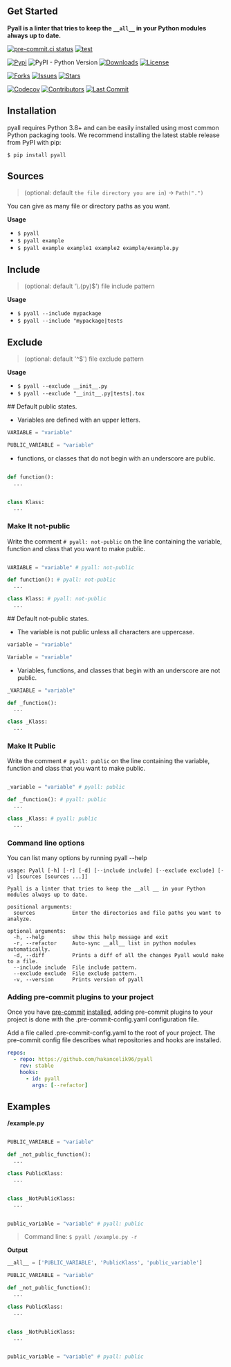 ## Get Started

**Pyall is a linter that tries to keep the `__all__` in your Python modules always up to
date.**

[![pre-commit.ci status](https://results.pre-commit.ci/badge/github/hakancelik96/pyall/master.svg)](https://results.pre-commit.ci/latest/github/hakancelik96/pyall/master)
[![test](https://github.com/hakancelik96/pyall/actions/workflows/tests.yml/badge.svg)](https://github.com/hakancelik96/pyall/actions/workflows/tests.yml)

[![Pypi](https://img.shields.io/pypi/v/pyall)](https://pypi.org/project/pyall/)
![PyPI - Python Version](https://img.shields.io/pypi/pyversions/pyall)
[![Downloads](https://static.pepy.tech/personalized-badge/pyall?period=total&units=none&left_color=grey&right_color=red&left_text=downloads)](https://pepy.tech/project/pyall)
[![License](https://img.shields.io/github/license/hakancelik96/pyall.svg)](https://github.com/hakancelik96/pyall/blob/master/LICENSE)

[![Forks](https://img.shields.io/github/forks/hakancelik96/pyall)](https://github.com/hakancelik96/pyall/fork)
[![Issues](https://img.shields.io/github/issues/hakancelik96/pyall)](https://github.com/hakancelik96/pyall/issues)
[![Stars](https://img.shields.io/github/stars/hakancelik96/pyall)](https://github.com/hakancelik96/pyall/stargazers)

[![Codecov](https://codecov.io/gh/hakancelik96/pyall/branch/master/graph/badge.svg)](https://codecov.io/gh/hakancelik96/pyall)
[![Contributors](https://img.shields.io/github/contributors/hakancelik96/pyall)](https://github.com/hakancelik96/pyall/graphs/contributors)
[![Last Commit](https://img.shields.io/github/last-commit/hakancelik96/pyall.svg)](https://github.com/hakancelik96/pyall/commits/master)

## Installation

pyall requires Python 3.8+ and can be easily installed using most common Python
packaging tools. We recommend installing the latest stable release from PyPI with pip:

```shell
$ pip install pyall
```

## Sources

> (optional: default `the file directory you are in`) -> `Path(".")`

You can give as many file or directory paths as you want.

**Usage**

- `$ pyall`
- `$ pyall example`
- `$ pyall example example1 example2 example/example.py`

## Include

> (optional: default '\\.(py)$') file include pattern

**Usage**

- `$ pyall --include mypackage`
- `$ pyall --include "mypackage|tests`

## Exclude

> (optional: default '^$') file exclude pattern

**Usage**

- `$ pyall --exclude __init__.py`
- `$ pyall --exclude "__init__.py|tests|.tox`

## Default public states.

- Variables are defined with an upper letters.

```python
VARIABLE = "variable"

PUBLIC_VARIABLE = "variable"
```

- functions, or classes that do not begin with an underscore are public.

```python

def function():
  ...


class Klass:
  ...

```

### Make It not-public

Write the comment `# pyall: not-public` on the line containing the variable, function
and class that you want to make public.

```python

VARIABLE = "variable" # pyall: not-public

def function(): # pyall: not-public
  ...

class Klass: # pyall: not-public
  ...

```

## Default not-public states.

- The variable is not public unless all characters are uppercase.

```python
variable = "variable"

Variable = "variable"

```

- Variables, functions, and classes that begin with an underscore are not public.

```python
_VARIABLE = "variable"

def _function():
  ...

class _Klass:
  ...

```

### Make It Public

Write the comment `# pyall: public` on the line containing the variable, function and
class that you want to make public.

```python

_variable = "variable" # pyall: public

def _function(): # pyall: public
  ...

class _Klass: # pyall: public
  ...

```

### Command line options

You can list many options by running pyall --help

```
usage: Pyall [-h] [-r] [-d] [--include include] [--exclude exclude] [-v] [sources [sources ...]]

Pyall is a linter that tries to keep the __all __ in your Python modules always up to date.

positional arguments:
  sources            Enter the directories and file paths you want to analyze.

optional arguments:
  -h, --help         show this help message and exit
  -r, --refactor     Auto-sync __all__ list in python modules automatically.
  -d, --diff         Prints a diff of all the changes Pyall would make to a file.
  --include include  File include pattern.
  --exclude exclude  File exclude pattern.
  -v, --version      Prints version of pyall
```

### Adding pre-commit plugins to your project

Once you have [pre-commit](https://pre-commit.com/)
[installed](https://pre-commit.com/#install), adding pre-commit plugins to your project
is done with the .pre-commit-config.yaml configuration file.

Add a file called .pre-commit-config.yaml to the root of your project. The pre-commit
config file describes what repositories and hooks are installed.

```yaml
repos:
  - repo: https://github.com/hakancelik96/pyall
    rev: stable
    hooks:
      - id: pyall
        args: [--refactor]
```

## Examples

**/example.py**

```python

PUBLIC_VARIABLE = "variable"

def _not_public_function():
  ...

class PublicKlass:
  ...


class _NotPublicKlass:
  ...


public_variable = "variable" # pyall: public

```

> Command line: `$ pyall /example.py -r`

**Output**

```python
__all__ = ['PUBLIC_VARIABLE', 'PublicKlass', 'public_variable']

PUBLIC_VARIABLE = "variable"

def _not_public_function():
  ...

class PublicKlass:
  ...


class _NotPublicKlass:
  ...


public_variable = "variable" # pyall: public
```
